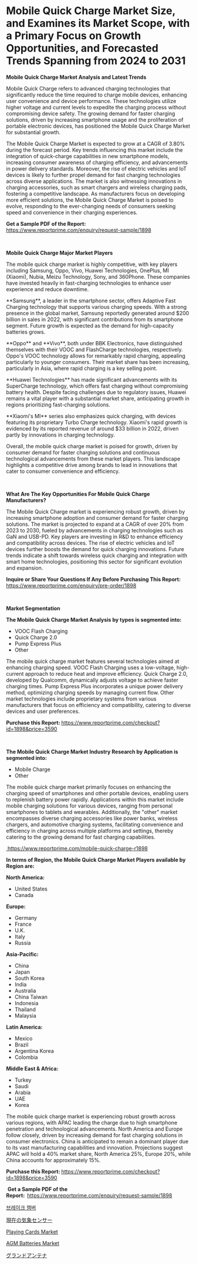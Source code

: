 <p><h1>Mobile Quick Charge Market Size, and Examines its Market Scope, with a Primary Focus on Growth Opportunities, and Forecasted Trends Spanning from 2024 to 2031</h1></p><p><strong>Mobile Quick Charge Market Analysis and Latest Trends</strong></p>
<p><p>Mobile Quick Charge refers to advanced charging technologies that significantly reduce the time required to charge mobile devices, enhancing user convenience and device performance. These technologies utilize higher voltage and current levels to expedite the charging process without compromising device safety. The growing demand for faster charging solutions, driven by increasing smartphone usage and the proliferation of portable electronic devices, has positioned the Mobile Quick Charge Market for substantial growth.</p><p>The Mobile Quick Charge Market is expected to grow at a CAGR of 3.80% during the forecast period. Key trends influencing this market include the integration of quick-charge capabilities in new smartphone models, increasing consumer awareness of charging efficiency, and advancements in power delivery standards. Moreover, the rise of electric vehicles and IoT devices is likely to further propel demand for fast charging technologies across diverse applications. The market is also witnessing innovations in charging accessories, such as smart chargers and wireless charging pads, fostering a competitive landscape. As manufacturers focus on developing more efficient solutions, the Mobile Quick Charge Market is poised to evolve, responding to the ever-changing needs of consumers seeking speed and convenience in their charging experiences.</p></p>
<p><strong>Get a Sample PDF of the Report:&nbsp;</strong> <a href="https://www.reportprime.com/enquiry/request-sample/1898">https://www.reportprime.com/enquiry/request-sample/1898</a></p>
<p>&nbsp;</p>
<p><strong>Mobile Quick Charge Major Market Players</strong></p>
<p><p>The mobile quick charge market is highly competitive, with key players including Samsung, Oppo, Vivo, Huawei Technologies, OnePlus, MI (Xiaomi), Nubia, Meizu Technology, Sony, and 360Phone. These companies have invested heavily in fast-charging technologies to enhance user experience and reduce downtime.</p><p>**Samsung**, a leader in the smartphone sector, offers Adaptive Fast Charging technology that supports various charging speeds. With a strong presence in the global market, Samsung reportedly generated around $200 billion in sales in 2022, with significant contributions from its smartphone segment. Future growth is expected as the demand for high-capacity batteries grows.</p><p>**Oppo** and **Vivo**, both under BBK Electronics, have distinguished themselves with their VOOC and FlashCharge technologies, respectively. Oppo's VOOC technology allows for remarkably rapid charging, appealing particularly to younger consumers. Their market share has been increasing, particularly in Asia, where rapid charging is a key selling point.</p><p>**Huawei Technologies** has made significant advancements with its SuperCharge technology, which offers fast charging without compromising battery health. Despite facing challenges due to regulatory issues, Huawei remains a vital player with a substantial market share, anticipating growth in regions prioritizing fast-charging solutions.</p><p>**Xiaomi's MI** series also emphasizes quick charging, with devices featuring its proprietary Turbo Charge technology. Xiaomi's rapid growth is evidenced by its reported revenue of around $33 billion in 2022, driven partly by innovations in charging technology.</p><p>Overall, the mobile quick charge market is poised for growth, driven by consumer demand for faster charging solutions and continuous technological advancements from these market players. This landscape highlights a competitive drive among brands to lead in innovations that cater to consumer convenience and efficiency.</p></p>
<p>&nbsp;</p>
<p><strong>What Are The Key Opportunities For Mobile Quick Charge Manufacturers?</strong></p>
<p><p>The Mobile Quick Charge market is experiencing robust growth, driven by increasing smartphone adoption and consumer demand for faster charging solutions. The market is projected to expand at a CAGR of over 20% from 2023 to 2030, fueled by advancements in charging technologies such as GaN and USB-PD. Key players are investing in R&D to enhance efficiency and compatibility across devices. The rise of electric vehicles and IoT devices further boosts the demand for quick charging innovations. Future trends indicate a shift towards wireless quick charging and integration with smart home technologies, positioning this sector for significant evolution and expansion.</p></p>
<p><strong>Inquire or Share Your Questions If Any Before Purchasing This Report:</strong> <a href="https://www.reportprime.com/enquiry/pre-order/1898">https://www.reportprime.com/enquiry/pre-order/1898</a></p>
<p>&nbsp;</p>
<p><strong>Market Segmentation</strong></p>
<p><strong>The Mobile Quick Charge Market Analysis by types is segmented into:</strong></p>
<p><ul><li>VOOC Flash Charging</li><li>Quick Charge 2.0</li><li>Pump Express Plus</li><li>Other</li></ul></p>
<p><p>The mobile quick charge market features several technologies aimed at enhancing charging speed. VOOC Flash Charging uses a low-voltage, high-current approach to reduce heat and improve efficiency. Quick Charge 2.0, developed by Qualcomm, dynamically adjusts voltage to achieve faster charging times. Pump Express Plus incorporates a unique power delivery method, optimizing charging speeds by managing current flow. Other market technologies include proprietary systems from various manufacturers that focus on efficiency and compatibility, catering to diverse devices and user preferences.</p></p>
<p><strong>Purchase this Report:&nbsp;</strong><a href="https://www.reportprime.com/checkout?id=1898&price=3590">https://www.reportprime.com/checkout?id=1898&price=3590</a></p>
<p>&nbsp;</p>
<p><strong>The Mobile Quick Charge Market Industry Research by Application is segmented into:</strong></p>
<p><ul><li>Mobile Charge</li><li>Other</li></ul></p>
<p><p>The mobile quick charge market primarily focuses on enhancing the charging speed of smartphones and other portable devices, enabling users to replenish battery power rapidly. Applications within this market include mobile charging solutions for various devices, ranging from personal smartphones to tablets and wearables. Additionally, the "other" market encompasses diverse charging accessories like power banks, wireless chargers, and automotive charging systems, facilitating convenience and efficiency in charging across multiple platforms and settings, thereby catering to the growing demand for fast charging capabilities.</p></p>
<p><a href="https://www.reportprime.com/mobile-quick-charge-r1898">&nbsp;https://www.reportprime.com/mobile-quick-charge-r1898</a></p>
<p><strong>In terms of Region, the Mobile Quick Charge Market Players available by Region are:</strong></p>
<p>
    <p> <strong> North America: </strong>
        <ul>
            <li>United States</li>
            <li>Canada</li>
        </ul>
        </p> 
    <p> <strong> Europe: </strong>
        <ul>
            <li>Germany</li>
            <li>France</li>
            <li>U.K.</li>
            <li>Italy</li>
            <li>Russia</li>
        </ul>
        </p> 
    <p> <strong> Asia-Pacific: </strong>
        <ul>
            <li>China</li>
            <li>Japan</li>
            <li>South Korea</li>
            <li>India</li>
            <li>Australia</li>
            <li>China Taiwan</li>
            <li>Indonesia</li>
            <li>Thailand</li>
            <li>Malaysia</li>
        </ul>
        </p> 
    <p> <strong> Latin America: </strong>
        <ul>
            <li>Mexico</li>
            <li>Brazil</li>
            <li>Argentina Korea</li>
            <li>Colombia</li>
        </ul>
        </p> 
    <p> <strong> Middle East & Africa: </strong>
        <ul>
            <li>Turkey</li>
            <li>Saudi</li>
            <li>Arabia</li>
            <li>UAE</li>
            <li>Korea</li>
        </ul>
    </p>
    </p>
<p><p>The mobile quick charge market is experiencing robust growth across various regions, with APAC leading the charge due to high smartphone penetration and technological advancements. North America and Europe follow closely, driven by increasing demand for fast charging solutions in consumer electronics. China is anticipated to remain a dominant player due to its vast manufacturing capabilities and innovation. Projections suggest APAC will hold a 40% market share, North America 25%, Europe 20%, while China accounts for approximately 15%.</p></p>
<p><strong>Purchase this Report: </strong><a href="https://www.reportprime.com/checkout?id=1898&price=3590">https://www.reportprime.com/checkout?id=1898&price=3590</a></p>
<p>&nbsp;<strong>Get a Sample PDF of the Report:&nbsp;&nbsp;</strong><a href="https://www.reportprime.com/enquiry/request-sample/1898">https://www.reportprime.com/enquiry/request-sample/1898</a></p>
<p><strong></strong></p>
<p><p><a href="https://medium.com/@rudyswaniafgwski56664/%EB%B8%8C%EB%A0%88%EC%9D%B4%ED%81%AC-%EC%B1%94%EB%B2%84-%EC%8B%9C%EC%9E%A5%EC%9D%98-%EC%97%AD%ED%95%A0-%EC%9D%91%EC%9A%A9-%EB%B6%84%EC%95%BC-%EC%9E%90%EB%8F%99%EC%B0%A8-%EC%82%B0%EC%97%85-%EA%B8%B0%ED%83%80-%EB%B0%8F-%EC%8B%9C%EC%9E%A5-%EC%9C%A0%ED%98%95-%ED%94%BC%EC%8A%A4%ED%86%A4%ED%98%95-%EB%B8%8C%EB%A0%88%EC%9D%B4%ED%81%AC-%EC%B1%94%EB%B2%84-%EB%8B%A4%EC%9D%B4%EC%95%84%ED%94%84%EB%9E%A8%ED%98%95-%EB%B8%8C%EB%A0%88%EC%9D%B4%ED%81%AC-%EC%B1%94%EB%B2%84-2024%EB%85%84%EB%B6%80%ED%84%B0-2031%EB%85%84%EA%B9%8C%EC%A7%80%EC%9D%98-%EC%98%88%EC%B8%A1-574c31e0db76">브레이크 챔버</a></p><p><a href="https://medium.com/@alenaieme/2024%E5%B9%B4%E3%81%8B%E3%82%892031%E5%B9%B4%E3%81%BE%E3%81%A7%E3%81%AE%E7%8F%BE%E5%9C%A8%E3%81%AE%E6%B0%97%E8%B1%A1%E3%82%BB%E3%83%B3%E3%82%B5%E3%83%BC%E5%B8%82%E5%A0%B4%E3%81%AE%E6%88%90%E9%95%B7%E8%A6%8B%E9%80%9A%E3%81%97%E3%81%AF-%E5%B8%82%E5%A0%B4%E3%81%AE%E5%82%BE%E5%90%91%E5%88%86%E6%9E%90%E3%81%AB%E3%82%88%E3%82%8B%E5%BF%9C%E7%94%A8-%E5%9C%B0%E5%9F%9F%E3%81%AE%E8%A6%8B%E9%80%9A%E3%81%97-%E5%8F%8E%E7%9B%8A%E3%81%AB%E3%81%8A%E3%81%84%E3%81%A6-10-6-%E3%81%AE%E5%B9%B4%E9%96%93%E6%88%90%E9%95%B7%E7%8E%87-cagr-%E3%81%A7%E6%8E%A8%E7%A7%BB%E3%81%97%E3%81%A6%E3%81%84%E3%81%BE%E3%81%99-9ba94c9befce">現在の気象センサー</a></p><p><a href="https://www.linkedin.com/pulse/global-playing-cards-market-focus-product-type-cardboardplastic-coated-eg9ie?trackingId=OEJBAT6iTWutaj06vwlBlw%3D%3D">Playing Cards Market</a></p><p><a href="https://www.linkedin.com/pulse/market-dynamics-future-trends-global-agm-batteries-sector-u563e?trackingId=hxCuHA1HR%2F%2BaoYp6we8czg%3D%3D">AGM Batteries Market</a></p><p><a href="https://medium.com/@alenaieme/%E3%82%B0%E3%83%AD%E3%83%BC%E3%83%90%E3%83%AB%E3%82%B0%E3%83%A9%E3%82%A6%E3%83%B3%E3%83%89%E3%82%A2%E3%83%B3%E3%83%86%E3%83%8A%E5%B8%82%E5%A0%B4%E3%81%AE%E5%B8%82%E5%A0%B4%E5%8B%95%E5%90%91-%E4%BA%88%E6%B8%AC%E3%81%A8%E5%88%86%E6%9E%90-2024%E5%B9%B4-2031%E5%B9%B4-f70847576d01">グランドアンテナ</a></p></p>